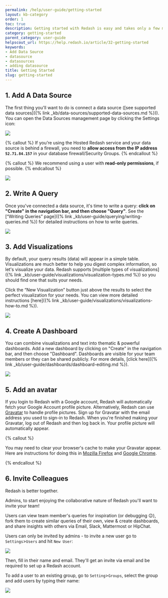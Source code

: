 ```yaml
---
permalink: /help/user-guide/getting-started
layout: kb-category
order: 1
toc: true
description: Getting started with Redash is easy and takes only a few minutes - connect a data source, write a query, add a visualization, create a dashboard and invite your colleagues!
category: getting-started
parent_category: user-guide
helpscout_url: https://help.redash.io/article/32-getting-started
keywords:
- Add Data Source
- datasource
- datasources
- adding datasource
title: Getting Started
slug: getting-started
---
```


## 1. Add A Data Source

The first thing you'll want to do is connect a data source ([see supported data sources]({% link _kb/data-sources/supported-data-sources.md %})). You can open the Data Sources management page by clicking the Settings icon:

![](/assets/images/docs/settings_icon.png)

{% callout %}
If you’re using the Hosted Redash service and your data source is behind a firewall, you need to **allow access from the IP address `52.71.84.157`** in your database firewall/Security Groups.
{% endcallout %}

{% callout %}
We recommend using a user with **read-only permissions**, if possible.
{% endcallout %}

![](/assets/images/docs/gitbook/add-data-source.gif)

## 2. Write A Query

Once you've connected a data source, it's time to write a query: **click on "Create" in the navigation bar, and then choose "Query"**. See the [“Writing Queries” page]({% link _kb/user-guide/querying/writing-queries.md %}) for detailed instructions on how to write queries.

![](/assets/images/docs/gifs/queries/add_new_query.gif)

## 3. Add Visualizations

By default, your query results (data) will appear in a simple table. Visualizations are much better to help you digest complex information, so let's visualize your data. Redash supports [multiple types of
visualizations]({% link _kb/user-guide/visualizations/visualization-types.md %}) so you should find one that suits your needs.

Click the “New Visualization” button just above the results to select the perfect visualization for your needs.  You can view more detailed instructions [here]({% link _kb/user-guide/visualizations/visualizations-how-to.md %}).

![](/assets/images/docs/gifs/visualization/new_viz.gif)

## 4. Create A Dashboard

You can combine visualizations and text into thematic & powerful dashboards. Add a new dashboard by clicking on "Create" in the navigation bar, and then choose "Dashboard". Dashboards are visible for your team members or they can be shared publicly. For more details, [click here]({% link _kb/user-guide/dashboards/dashboard-editing.md %}).

![](/assets/images/docs/gifs/dashboards/dashboards.gif)

## 5. Add an avatar

If you login to Redash with a Google account, Redash will automatically fetch your Google Account profile picture. Alternatively, Redash can use [Gravatar](https://en.gravatar.com/) to handle profile pictures. Sign up for Gravatar with the email address you used to sign-in to Redash. When you're finished making your Gravatar, log out of Redash and then log back in. Your profile picture will automatically appear.

{% callout %}

You may need to clear your browser's cache to make your Gravatar appear. Here are instructions for doing this in [Mozilla Firefox](https://support.mozilla.org/en-US/kb/how-clear-firefox-cache) and [Google Chrome](https://support.google.com/accounts/answer/9098093?co=GENIE.Platform=Desktop&hl=en&visit_id=636798707554756399-1332870103&rd=1).

{% endcallout %}


## 6. Invite Colleagues

Redash is better together.

Admins, to start enjoying the collaborative nature of Redash you'll want to invite your team!

Users can view team member's queries for inspiration (or debugging 😉), fork them to create similar queries of their own, view & create dashboards, and share insights with others via Email, Slack, Mattermost or HipChat.

Users can only be invited by admins - to invite a new user go to `Settings`>`Users` and hit `New User`:

![](/assets/images/docs/gitbook/add-user.png)

Then, fill in their name and email. They'll get an invite via email and be required to set up a Redash account.

To add a user to an existing group, go to `Setting`>`Groups`, select the group and add users by typing their name:

![](/assets/images/docs/gitbook/view-only-groups.png)

